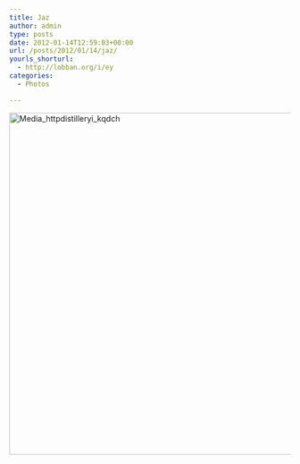```yaml
---
title: Jaz
author: admin
type: posts
date: 2012-01-14T12:59:03+00:00
url: /posts/2012/01/14/jaz/
yourls_shorturl:
  - http://lobban.org/i/ey
categories:
  - Photos

---
```

<div class='posterous_autopost'>
  <a href="http://instagr.am/p/hB5aE/"></p> 
  
  <div class='p_embed p_image_embed'>
    <a href="http://getfile2.posterous.com/getfile/files.posterous.com/nonimage/GncgCpdjAmsluBkfHBybgagtuydnnewqxauviEugshdrJcflupGogpnvrCrk/media_httpdistilleryi_kqDch.jpg.scaled1000.jpg"><img alt="Media_httpdistilleryi_kqdch" height="612" src="https://getfile2.posterous.com/getfile/files.posterous.com/nonimage/GncgCpdjAmsluBkfHBybgagtuydnnewqxauviEugshdrJcflupGogpnvrCrk/media_httpdistilleryi_kqDch.jpg.scaled1000.jpg" width="612" /></a>
  </div>
  
  <p>
    </a></div>